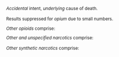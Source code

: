 <small>*Accidental* intent, *underlying* cause of death.

Results suppressed for *opium* due to small numbers.

*Other opioids* comprise:

*Other and unspecified narcotics* comprise:

*Other synthetic narcotics* comprise:
</small>
